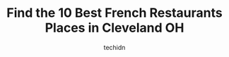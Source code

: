 ---
layout: ampstory
image: https://i0.wp.com/www.depkes.org/wp-content/uploads/2023/06/french-restaurants-0-in-cleveland-oh-1685776162.jpeg?resize=640,853
author: techidn
featured: false
description: Discover the impressive array of French Restaurants options in Cleveland OH, where you can find 10 of the largest French Restaurants establishments in the area. From renowned classics to hid
title: Find the 10 Best French Restaurants Places in Cleveland OH
cover:
   title: Find the 10 Best French Restaurants Places in Cleveland OH
   subtitle: Rickpate
   background: https://www.depkes.org/wp-content/uploads/2023/06/french-restaurants-0-in-cleveland-oh-1685776162.jpeg

pages: 
 - layout: thirds
   top: <h1>#1 Le Petit Triangle Cafe</h1>
   bottom: "<p>Loved it!  My dinner companion is French through and through and she loved the quaintness and atmosphere.  The food is very tasty with a nice broad selection.  We sat and</p>"
   background: https://www.depkes.org/wp-content/uploads/2023/06/french-restaurants-1-in-cleveland-oh-1685776163.jpeg
   backgroundblur: true
 - layout: thirds
   top: <h1>#2 Mallorca</h1>
   bottom: "<p>gorge was a fabulous server & everyone was perfectly attentive.  we didnt have to wait for anything, they all moved like a well oiled machine.  and the food was deliciou</p>"
   background: https://www.depkes.org/wp-content/uploads/2023/06/french-restaurants-2-in-cleveland-oh-1685776164.jpeg
   cta:
      link: https://www.depkes.org/blog/find-the-10-best-french-restaurants-places-in-cleveland-oh/
      text: Find the 10 Best French Restaurants Places in Cleveland OH
 - layout: thirds
   top: <h1>#3 The Standard</h1>
   bottom: "<p>779 E 185th St, Cleveland, OH 44119, United States</p>"
   background: https://www.depkes.org/wp-content/uploads/2023/06/french-restaurants-3-in-cleveland-oh-1685776164.jpeg
   cta:
      link: https://www.depkes.org/blog/find-the-10-best-french-restaurants-places-in-cleveland-oh/
      text: Find the 10 Best French Restaurants Places in Cleveland OH
 - layout: thirds
   top: <h1>#4 EDWINS Leadership & Restaurant Institute</h1>
   bottom: "<p>13101 Shaker Square, Cleveland, OH 44120, United States</p>"
   background: https://images.unsplash.com/photo-1518640467707-6811f4a6ab73?ixlib=rb-4.0.3&ixid=MnwxMjA3fDB8MHxwaG90by1wYWdlfHx8fGVufDB8fHx8&auto=format&fit=crop&w=640&h=853&q=80
   cta:
      link: https://www.depkes.org/blog/find-the-10-best-french-restaurants-places-in-cleveland-oh/
      text: Find the 10 Best French Restaurants Places in Cleveland OH
 - layout: thirds
   top: <h1>#5 Taste</h1>
   bottom: "<p>2317 Lee Rd, Cleveland Heights, OH 44118, United States</p>"
   background: https://images.unsplash.com/photo-1553949345-eb786bb3f7ba?ixlib=rb-4.0.3&ixid=MnwxMjA3fDB8MHxwaG90by1wYWdlfHx8fGVufDB8fHx8&auto=format&fit=crop&w=640&h=853&q=80
   cta:
      link: https://www.depkes.org/blog/find-the-10-best-french-restaurants-places-in-cleveland-oh/
      text: Find the 10 Best French Restaurants Places in Cleveland OH
 - layout: thirds
   top: <h1>#6 Tartine Bistro</h1>
   bottom: "<p>19110 Old Detroit Rd, Rocky River, OH 44116, United States</p>"
   background: https://images.unsplash.com/photo-1527066579998-dbbae57f45ce?ixlib=rb-4.0.3&ixid=MnwxMjA3fDB8MHxwaG90by1wYWdlfHx8fGVufDB8fHx8&auto=format&fit=crop&w=640&h=853&q=80
   cta:
      link: https://www.depkes.org/blog/find-the-10-best-french-restaurants-places-in-cleveland-oh/
      text: Find the 10 Best French Restaurants Places in Cleveland OH
 - layout: thirds
   top: <h1>#7 Home Bistro</h1>
   bottom: "<p>12022 Mayfield Rd Floor 1, Cleveland, OH 44106, United States</p>"
   background: https://images.unsplash.com/photo-1546497974-b213c9efb599?ixlib=rb-4.0.3&ixid=MnwxMjA3fDB8MHxwaG90by1wYWdlfHx8fGVufDB8fHx8&auto=format&fit=crop&w=640&h=853&q=80
   cta:
      link: https://www.depkes.org/blog/find-the-10-best-french-restaurants-places-in-cleveland-oh/
      text: Find the 10 Best French Restaurants Places in Cleveland OH
 - layout: thirds
   middle: Continue reading...
   background: https://images.unsplash.com/photo-1547366785-564103df7e13?ixlib=rb-4.0.3&ixid=MnwxMjA3fDB8MHxwaG90by1wYWdlfHx8fGVufDB8fHx8&auto=format&fit=crop&w=640&h=853&q=80
   cta:
      link: https://www.depkes.org/blog/find-the-10-best-french-restaurants-places-in-cleveland-oh/
      text: Find the 10 Best French Restaurants Places in Cleveland OH
      
---